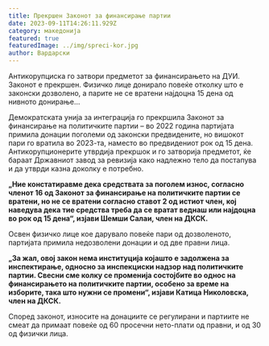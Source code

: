 ```yaml
---
title: Прекршен Законот за финансирање партии
date: 2023-09-11T14:26:11.929Z
category: македонија
featured: true
featuredImage: ../img/spreci-kor.jpg
author: Вардарски
---
```

<!--StartFragment-->

Антикорупциска го затвори предметот за финансирањето на ДУИ. Законот е прекршен. Физичко лице донирало повеќе отколку што е законски дозволено, а парите не се вратени најдоцна 15 дена од нивното донирање...

<!--StartFragment-->

Демократската унија за интеграција го прекршила Законот за финансирање на политичките партии – во 2022 година партијата примила донации поголеми од законски предвидените, но вишокот пари го вратила во 2023-та, наместо во предвидениот рок од 15 дена. Антикорупционерите утврдија прекршок и го затворија предметот, ќе бараат Државниот завод за ревизија како надлежно тело да постапува и да утврди казна доколку е потребно.

**„Ние констатиравме дека средствата за поголем износ, согласно членот 16 од Законот за финансирање на политичките партии се вратени, но не се вратени согласно ставот 2 од истиот член, кој наведува дека тие средства треба да се вратат веднаш или најдоцна во рок од 15 дена“, изјави Шемши Салаи, член на ДКСК.**

Освен физичко лице кое дарувало повеќе пари од дозволеното, партијата примила недозволени донации и од две правни лица.

**„За жал, овој закон нема институција којашто е задолжена за инспектирање, односно за инспекциски надзор над политичките партии. Свесни сме колку се променија состојбите во однос на финансирањето на политичките партии, особено за време на изборите, така што нужни се промени“, изјави Катица Николовска, член на ДКСК.**

Според законот, износите на донациите се регулирани и партиите не смеат да примаат повеќе од 60 просечни нето-плати од правни, и од 30 од физички лица.

<!--EndFragment-->

<!--EndFragment-->
